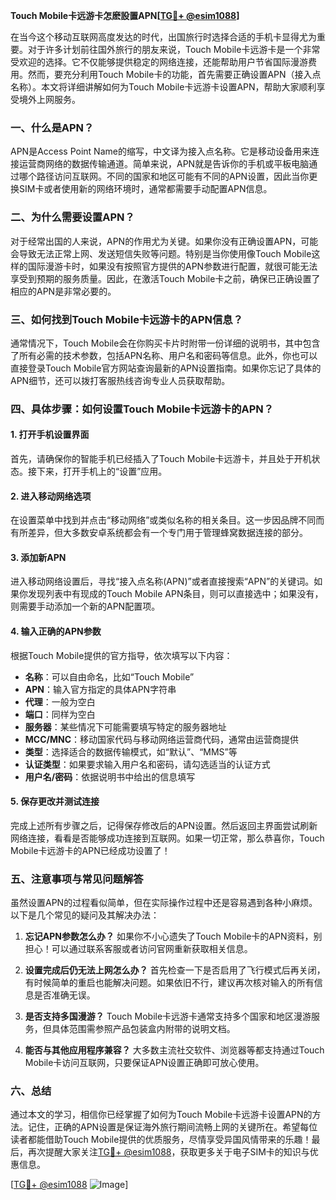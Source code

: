 **Touch Mobile卡远游卡怎麽設置APN[[TG💪+ @esim1088](https://t.me/s/esim1088)]**

在当今这个移动互联网高度发达的时代，出国旅行时选择合适的手机卡显得尤为重要。对于许多计划前往国外旅行的朋友来说，Touch Mobile卡远游卡是一个非常受欢迎的选择。它不仅能够提供稳定的网络连接，还能帮助用户节省国际漫游费用。然而，要充分利用Touch Mobile卡的功能，首先需要正确设置APN（接入点名称）。本文将详细讲解如何为Touch Mobile卡远游卡设置APN，帮助大家顺利享受境外上网服务。

### 一、什么是APN？

APN是Access Point Name的缩写，中文译为接入点名称。它是移动设备用来连接运营商网络的数据传输通道。简单来说，APN就是告诉你的手机或平板电脑通过哪个路径访问互联网。不同的国家和地区可能有不同的APN设置，因此当你更换SIM卡或者使用新的网络环境时，通常都需要手动配置APN信息。

### 二、为什么需要设置APN？

对于经常出国的人来说，APN的作用尤为关键。如果你没有正确设置APN，可能会导致无法正常上网、发送短信失败等问题。特别是当你使用像Touch Mobile这样的国际漫游卡时，如果没有按照官方提供的APN参数进行配置，就很可能无法享受到预期的服务质量。因此，在激活Touch Mobile卡之前，确保已正确设置了相应的APN是非常必要的。

### 三、如何找到Touch Mobile卡远游卡的APN信息？

通常情况下，Touch Mobile会在你购买卡片时附带一份详细的说明书，其中包含了所有必需的技术参数，包括APN名称、用户名和密码等信息。此外，你也可以直接登录Touch Mobile官方网站查询最新的APN设置指南。如果你忘记了具体的APN细节，还可以拨打客服热线咨询专业人员获取帮助。

### 四、具体步骤：如何设置Touch Mobile卡远游卡的APN？

#### 1. 打开手机设置界面
首先，请确保你的智能手机已经插入了Touch Mobile卡远游卡，并且处于开机状态。接下来，打开手机上的“设置”应用。

#### 2. 进入移动网络选项
在设置菜单中找到并点击“移动网络”或类似名称的相关条目。这一步因品牌不同而有所差异，但大多数安卓系统都会有一个专门用于管理蜂窝数据连接的部分。

#### 3. 添加新APN
进入移动网络设置后，寻找“接入点名称(APN)”或者直接搜索“APN”的关键词。如果你发现列表中有现成的Touch Mobile APN条目，则可以直接选中；如果没有，则需要手动添加一个新的APN配置项。

#### 4. 输入正确的APN参数
根据Touch Mobile提供的官方指导，依次填写以下内容：
- **名称**：可以自由命名，比如“Touch Mobile”
- **APN**：输入官方指定的具体APN字符串
- **代理**：一般为空白
- **端口**：同样为空白
- **服务器**：某些情况下可能需要填写特定的服务器地址
- **MCC/MNC**：移动国家代码与移动网络运营商代码，通常由运营商提供
- **类型**：选择适合的数据传输模式，如“默认”、“MMS”等
- **认证类型**：如果要求输入用户名和密码，请勾选适当的认证方式
- **用户名/密码**：依据说明书中给出的信息填写

#### 5. 保存更改并测试连接
完成上述所有步骤之后，记得保存修改后的APN设置。然后返回主界面尝试刷新网络连接，看看是否能够成功连接到互联网。如果一切正常，那么恭喜你，Touch Mobile卡远游卡的APN已经成功设置了！

### 五、注意事项与常见问题解答

虽然设置APN的过程看似简单，但在实际操作过程中还是容易遇到各种小麻烦。以下是几个常见的疑问及其解决办法：

1. **忘记APN参数怎么办？**
   如果你不小心遗失了Touch Mobile卡的APN资料，别担心！可以通过联系客服或者访问官网重新获取相关信息。

2. **设置完成后仍无法上网怎么办？**
   首先检查一下是否启用了飞行模式后再关闭，有时候简单的重启也能解决问题。如果依旧不行，建议再次核对输入的所有信息是否准确无误。

3. **是否支持多国漫游？**
   Touch Mobile卡远游卡通常支持多个国家和地区漫游服务，但具体范围需参照产品包装盒内附带的说明文档。

4. **能否与其他应用程序兼容？**
   大多数主流社交软件、浏览器等都支持通过Touch Mobile卡访问互联网，只要保证APN设置正确即可放心使用。

### 六、总结

通过本文的学习，相信你已经掌握了如何为Touch Mobile卡远游卡设置APN的方法。记住，正确的APN设置是保证海外旅行期间流畅上网的关键所在。希望每位读者都能借助Touch Mobile提供的优质服务，尽情享受异国风情带来的乐趣！最后，再次提醒大家关注[TG💪+ @esim1088](https://t.me/s/esim1088)，获取更多关于电子SIM卡的知识与优惠信息。

[[TG💪+ @esim1088](https://t.me/s/esim1088) ![Image](https://i.postimg.cc/4NQfJmqS/Snipaste-2025-05-13-00-14-12.png)]